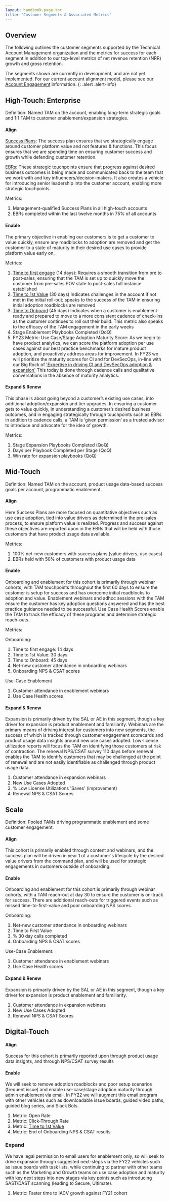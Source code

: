 ```yaml
---
layout: handbook-page-toc
title: "Customer Segments & Associated Metrics"
---
```


## Overview

The following outlines the customer segments supported by the Technical Account Management organization and the metrics for success for each segment in addition to our top-level metrics of net revenue retention (NRR) growth and gross retention.

The segments shown are currently in development, and are not yet implemented. For our current account alignment model, please see our [Account Engagement](/handbook/customer-success/tam/engagement/) information.
{: .alert .alert-info}

## High-Touch: Enterprise

Definition: Named TAM on the account, enabling long-term strategic goals and 1:1 TAM to customer enablement/expansion strategies. 

#### Align

[Success Plans](handbook/customer-success/tam/success-plans/): The success plan ensures that we strategically engage around customer platform value and not features & functions. This focus ensures that we are spending time on ensuring customer success and growth while defending customer retention.

[EBRs](/handbook/customer-success/tam/ebr/):  These strategic touchpoints ensure that progress against desired business outcomes is being made and communicated back to the team that we work with and key influencers/decision-makers. It also creates a vehicle for introducing senior leadership into the customer account, enabling more strategic touchpoints.

Metrics:

1. Management-qualified Success Plans in all high-touch accounts
1. EBRs completed within the last twelve months in 75% of all accounts


#### Enable

The primary objective in enabling our customers is to get a customer to value quickly, ensure any roadblocks to adoption are removed and get the customer to a state of maturity in their desired use cases to provide platform value early on.

Metrics:

1. [Time to first engage](/handbook/customer-success/tam/onboarding/#time-to-engage) (14 days): Requires a smooth transition from pre to post-sales, ensuring that the TAM is set up to quickly move the customer from pre-sales POV state to post-sales full instance established
1. [Time to 1st Value](/handbook/customer-success/tam/onboarding/#time-to-first-value) (30 days) Indicates challenges in the account if not met in the initial roll-out; speaks to the success of the TAM in ensuring initial adoption roadblocks are removed
1. [Time to Onboard](/handbook/customer-success/tam/onboarding/#time-to-onboard) (45 days) Indicates when a customer is enablement-ready and prepared to move to a more consistent cadence of check-ins as the customer continues to roll out their build.  This metric also speaks to the efficacy of the TAM engagement in the early weeks
1. Stage Enablement Playbooks Completed (QoQ)
1. FY23 Metric: Use Case/Stage Adoption Maturity Score: As we begin to have product analytics, we can score the platform adoption per use cases against our best practice benchmarks for mature product adoption, and proactively address areas for improvement.  In FY23 we will prioritize the maturity scores for CI and for DevSecOps, in-line with our Big Rock of ['Expertise in driving CI and DevSecOps adoption & expansion'](https://about.gitlab.com/handbook/customer-success/tam/#big-rock-2-expertise-in-driving-ci-and-devsecops-adoption--expansion) This today is done through cadence calls and qualitative conversations in the absence of maturity analytics.

#### Expand & Renew

This phase is about going beyond a customer’s existing use cases, into additional adoption/expansion and tier upgrades.  In ensuring a customer gets to value quickly, in understanding a customer’s desired business outcomes, and in engaging strategically through touchpoints such as EBRs in addition to cadence calls, a TAM is ‘given permission’ as a trusted advisor to introduce and advocate for the idea of growth.

Metrics:

1. Stage Expansion Playbooks Completed (QoQ)
1. Days per Playbook Completed per Stage (QoQ)
1. Win rate for expansion playbooks (QoQ)



## Mid-Touch

Definition: Named TAM on the account, product usage data-based success goals per account, programmatic enablement.

#### Align 

Here Success Plans are more focused on quantitative objectives such as use case adoption, tied into value drivers as determined in the pre-sales process, to ensure platform value is realized. Progress and success against these objectives are reported upon in the EBRs that will be held with those customers that have product usage data available.

Metrics:

1. 100% net-new customers with success plans (value drivers, use cases)
1. EBRs held with 50% of customers with product usage data 

#### Enable

Onboarding and enablement for this cohort is primarily through webinar cohorts, with TAM touchpoints throughout the first 60 days to ensure the customer is setup for success and has overcome initial roadblocks to adoption and value.  Enablement webinars and adhoc sessions with the TAM ensure the customer has key adoption questions answered and has the best practice guidance needed to be successful.  Use Case Health Scores enable the TAM to track the efficacy of these programs and determine strategic reach-outs.

Metrics: 

Onboarding:
1. Time to first engage: 14 days
1. Time to 1st Value: 30 days 
1. Time to Onboard: 45 days 
1. Net-new customer attendance in onboarding webinars
1. Onboarding NPS & CSAT scores


Use-Case Enablement
1. Customer attendance in enablement webinars
1. Use Case Health scores

#### Expand & Renew

Expansion is primarily driven by the SAL or AE in this segment, though a key driver for expansion is product enablement and familiarity.  Webinars are the primary means of driving interest for customers into new segments, the success of which is tracked through customer engagement scorecards and product usage data insights around new use cases adopted.  Low-license utilization reports will focus the TAM on identifying those customers at risk of contraction. The renewal NPS/CSAT survey 110 days before renewal enables the TAM to identify customers that may be challenged at the point of renewal and are not easily identifiable as challenged through product usage data. 

1. Customer attendance in expansion webinars
1. New Use Cases Adopted
1. % Low License Utilizations 'Saves' (improvement)
1. Renewal NPS & CSAT Scores


## Scale 

Definition: Pooled TAMs driving programmatic enablement and some customer engagement.

#### Align 

This cohort is primarily enabled through content and webinars, and the success plan will be driven in year 1 of a customer's lifecycle by the desired value drivers from the command plan, and will be used for strategic engagements in customers outside of onboarding. 


#### Enable

Onboarding and enablement for this cohort is primarily through webinar cohorts, with a TAM reach-out at day 30 to ensure the customer is on-track for success.  There are additional reach-outs for triggered events such as missed time-to-first-value and poor onboarding NPS scores. 

Onboarding:
1. Net-new customer attendance in onboarding webinars
1. Time to First Value
1. % 30 day calls completed
1. Onboarding NPS & CSAT scores

Use-Case Enablement:
1. Customer attendance in enablement webinars
1. Use Case Health scores


#### Expand & Renew

Expansion is primarily driven by the SAL or AE in this segment, though a key driver for expansion is product enablement and familiarity. 

1. Customer attendance in expansion webinars
1. New Use Cases Adopted
1. Renewal NPS & CSAT Scores


## Digital-Touch

#### Align

Success for this cohort is primarily reported upon through product usage data insights, and through NPS/CSAT survey results 

#### Enable

We will seek to remove adoption roadblocks and poor setup scenarios (frequent issue) and enable use-case/stage adoption maturity through admin enablement via email.  In FY22 we will augment this email program with other vehicles such as downloadable issue boards, guided video paths, guided blog series, and Slack Bots.

1. Metric: Open Rate
1. Metric: Click-Through Rate
1. Metric: [Time to 1st Value](/handbook/customer-success/tam/onboarding/#time-to-first-value)
1. Metric: End of Onboarding NPS & CSAT results

### Expand

We have legal permission to email users for enablement only, so will seek to drive expansion through suggested next-steps via the FY22 vehicles such as issue boards with task lists, while continuing to partner with other teams such as the Marketing and Growth teams on use case adoption and maturity with key next steps into new stages via key points such as introducing SAST/DAST scanning (leading to Secure, Ultimate).

1. Metric: Faster time to IACV growth against FY21 cohort
